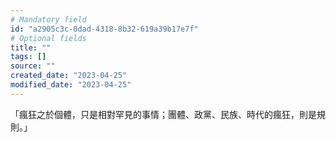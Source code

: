 ```yaml
---
# Mandatory field
id: "a2905c3c-0dad-4318-8b32-619a39b17e7f"
# Optional fields
title: ""
tags: []
source: ""
created_date: "2023-04-25"
modified_date: "2023-04-25"
---
```

「瘋狂之於個體，只是相對罕見的事情；團體、政黨、民族、時代的瘋狂，則是規則。」